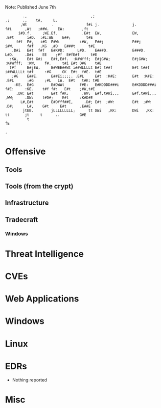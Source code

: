 Note: Published June 7th
                                                                                                                 
```                                                                                            :                    
        .,                             ,;                                    ,;      .,    t#,     L.            
       ,Wt           .               f#i j.               j.               f#i      ,Wt   ;##W.    EW:        ,ft
      i#D.f.     ;WE.Ef.           .E#t  EW,              EW,            .E#t      i#D.  :#L:WE    E##;       t#E
     f#f  E#,   i#G  E#Wi         i#W,   E##j             E##j          i#W,      f#f   .KG  ,#D   E###t      t#E
   .D#i   E#t  f#f   E#K#D:      L#D.    E###D.           E###D.       L#D.     .D#i    EE    ;#f  E#fE#f     t#E
  :KW,    E#t G#i    E#t,E#f.  :K#Wfff;  E#jG#W;          E#jG#W;    :K#Wfff;  :KW,    f#.     t#i E#t D#G    t#E
  t#f     E#jEW,     E#WEE##Wt i##WLLLLt E#t t##f         E#t t##f   i##WLLLLt t#f     :#G     GK  E#t  f#E.  t#E
   ;#G    E##E.      E##Ei;;;;. .E#L     E#t  :K#E:       E#t  :K#E:  .E#L      ;#G     ;#L   LW.  E#t   t#K: t#E
    :KE.  E#G        E#DWWt       f#E:   E#KDDDD###i      E#KDDDD###i   f#E:     :KE.    t#f f#:   E#t    ;#W,t#E
     .DW: E#t        E#t f#K;      ,WW;  E#f,t#Wi,,,      E#f,t#Wi,,,    ,WW;     .DW:    f#D#;    E#t     :K#D#E
       L#,E#t        E#Dfff##E,     .D#; E#t  ;#W:        E#t  ;#W:       .D#;      L#,    G#t     E#t      .E##E
        jtEE.        jLLLLLLLLL;      tt DWi   ,KK:       DWi   ,KK:        tt       jt     t      ..         G#E
          t                                                                                                    fE
                                                                                                                ,
```
# Offensive

## Tools

  
## Tools (from the crypt)


## Infrastructure


## Tradecraft


### Windows

# Threat Intelligence 

# CVEs

# Web Applications

# Windows


# Linux 


# EDRs
* Nothing reported
  
# Misc
